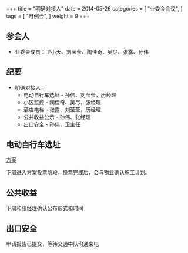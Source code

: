 +++
title = "明确对接人"
date = 2014-05-26
categories = [
"业委会会议",
]
tags = [
    "月例会",
]
weight = 9
+++

## 参会人

- 业委会成员：卫小天、刘莹莹、陶佳奇、吴尽、张露、孙伟

## 纪要

- 明确对接人：
  - 电动自行车选址 - 孙伟、刘莹莹，历经理
  - 小区监控 - 陶佳奇、吴尽，张经理
  - 酒店电梯 - 张露、刘莹莹，历经理
  - 公共收益公示 - 孙伟、张经理
  - 出口安全 - 孙伟，卫主任

## 电动自行车选址

[方案](https://binhu.store/docs/todo/ebicycle/)

下周进入方案投票阶段，投票完成后，会与物业确认施工计划。

## 公共收益

下周和张经理确认公布形式和时间

## 出口安全

申请报告已提交，等待交通中队沟通来电
